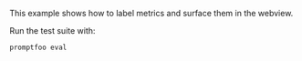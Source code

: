 This example shows how to label metrics and surface them in the webview.

Run the test suite with:

```
promptfoo eval
```
